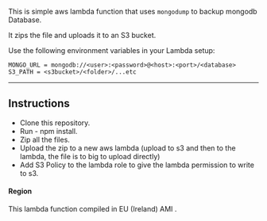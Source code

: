 This is simple aws lambda function that uses `mongodump` to backup mongodb Database. 

It zips the file and uploads it to an S3 bucket.

Use the following environment variables in your Lambda setup:

```
MONGO_URL = mongodb://<user>:<password>@<host>:<port>/<database>
S3_PATH = <s3bucket>/<folder>/...etc
```

_____________________________

## Instructions ##


- Clone this repository. 
- Run - npm install.
- Zip all the files.
- Upload the zip to  a new aws lambda (upload to s3 and then to the lambda, the file is to big to upload directly)
- Add S3 Policy to the lambda role to give the lambda permission to write to s3.



#### Region ####
This lambda function compiled in EU (Ireland) AMI . 



